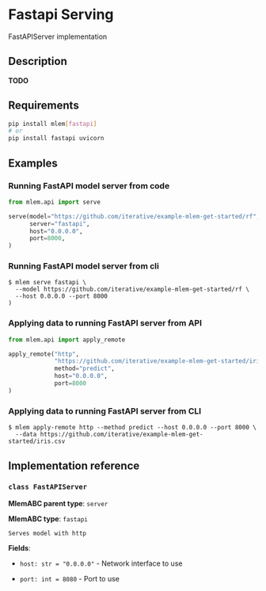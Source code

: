 # Fastapi Serving

FastAPIServer implementation

## Description

**TODO**

## Requirements

```bash
pip install mlem[fastapi]
# or
pip install fastapi uvicorn
```

## Examples

### Running FastAPI model server from code

```python
from mlem.api import serve

serve(model="https://github.com/iterative/example-mlem-get-started/rf",
      server="fastapi",
      host="0.0.0.0",
      port=8000,
)
```

### Running FastAPI model server from cli

```cli
$ mlem serve fastapi \
  --model https://github.com/iterative/example-mlem-get-started/rf \
  --host 0.0.0.0 --port 8000
)
```

### Applying data to running FastAPI server from API

```python
from mlem.api import apply_remote

apply_remote("http",
             "https://github.com/iterative/example-mlem-get-started/iris.csv",
             method="predict",
             host="0.0.0.0",
             port=8000
)
```

### Applying data to running FastAPI server from CLI

```cli
$ mlem apply-remote http --method predict --host 0.0.0.0 --port 8000 \
  --data https://github.com/iterative/example-mlem-get-started/iris.csv
```

## Implementation reference

### `class FastAPIServer`

**MlemABC parent type**: `server`

**MlemABC type**: `fastapi`

    Serves model with http

**Fields**:

- `host: str = "0.0.0.0"` - Network interface to use

- `port: int = 8080` - Port to use
